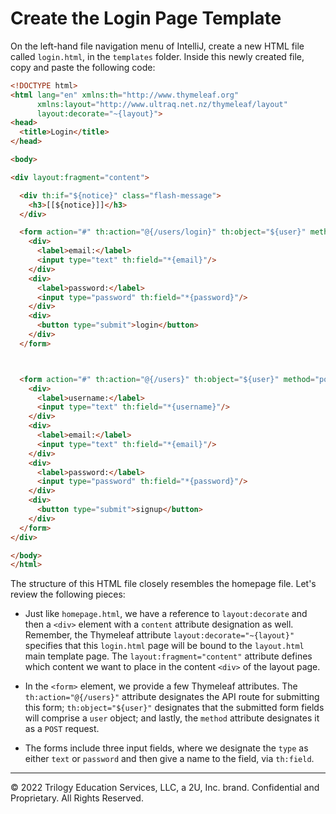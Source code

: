 # Create the Login Page Template

On the left-hand file navigation menu of IntelliJ, create a new HTML file called `login.html`, in the `templates` folder. Inside this newly created file, copy and paste the following code:

```html
<!DOCTYPE html>
<html lang="en" xmlns:th="http://www.thymeleaf.org"
      xmlns:layout="http://www.ultraq.net.nz/thymeleaf/layout"
      layout:decorate="~{layout}">
<head>
  <title>Login</title>
</head>

<body>

<div layout:fragment="content">

  <div th:if="${notice}" class="flash-message">
    <h3>[[${notice}]]</h3>
  </div>

  <form action="#" th:action="@{/users/login}" th:object="${user}" method="post" class="login-form">
    <div>
      <label>email:</label>
      <input type="text" th:field="*{email}"/>
    </div>
    <div>
      <label>password:</label>
      <input type="password" th:field="*{password}"/>
    </div>
    <div>
      <button type="submit">login</button>
    </div>
  </form>



  <form action="#" th:action="@{/users}" th:object="${user}" method="post" class="signup-form">
    <div>
      <label>username:</label>
      <input type="text" th:field="*{username}"/>
    </div>
    <div>
      <label>email:</label>
      <input type="text" th:field="*{email}"/>
    </div>
    <div>
      <label>password:</label>
      <input type="password" th:field="*{password}"/>
    </div>
    <div>
      <button type="submit">signup</button>
    </div>
  </form>
</div>

</body>
</html>
```

The structure of this HTML file closely resembles the homepage file. Let's review the following pieces:

* Just like `homepage.html`, we have a reference to `layout:decorate` and then a `<div>` element with a `content` attribute designation as well. Remember, the Thymeleaf attribute `layout:decorate="~{layout}"` specifies that this `login.html` page will be bound to the `layout.html` main template page. The `layout:fragment="content"` attribute defines which content we want to place in the content `<div>` of the layout page.

* In the `<form>` element, we provide a few Thymeleaf attributes. The `th:action="@{/users}"` attribute designates the API route for submitting this form; `th:object="${user}"` designates that the submitted form fields will comprise a `user` object; and lastly, the `method` attribute designates it as a `POST` request.

* The forms include three input fields, where we designate the `type` as either `text` or `password` and then give a name to the field, via `th:field`.

---
© 2022 Trilogy Education Services, LLC, a 2U, Inc. brand. Confidential and Proprietary. All Rights Reserved.